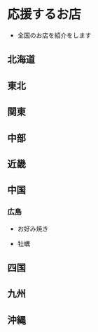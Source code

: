 # 応援するお店

- 全国のお店を紹介をします

## 北海道

## 東北

## 関東

## 中部

## 近畿

## 中国

### 広島

- お好み焼き

- 牡蠣

## 四国

## 九州

## 沖縄

